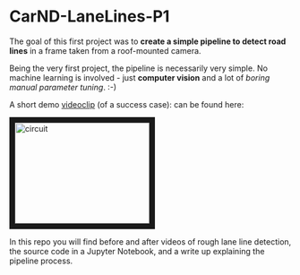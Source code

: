 # CarND-LaneLines-P1

The goal of this first project was to **create a simple pipeline to detect road lines** in a frame taken from a roof-mounted camera.

Being the very first project, the pipeline is necessarily very simple. No machine learning is involved - just **computer vision** and a lot of *boring manual parameter tuning*. :-)

A short demo [videoclip](http://www.youtube.com/watch?feature=player_embedded&v=KlQ-8iD1EFM) (of a success case): can be found here:

<a href="http://www.youtube.com/watch?feature=player_embedded&v=KlQ-8iD1EFM" target="_blank"><img src="http://img.youtube.com/vi/KlQ-8iD1EFM/0.jpg" 
alt="circuit" width="240" height="180" border="10" /></a>

In this repo you will find before and after videos of rough lane line
detection, the source code in a Jupyter Notebook, and a write up explaining the pipeline process.

